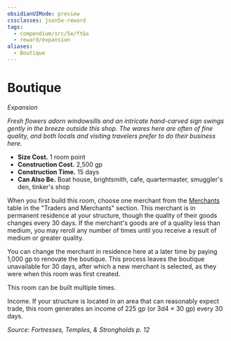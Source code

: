 ```yaml
---
obsidianUIMode: preview
cssclasses: json5e-reward
tags:
  - compendium/src/5e/ft&s
  - reward/expansion
aliases:
  - Boutique
---
```

# Boutique
*Expansion*  

*Fresh flowers adorn windowsills and an intricate hand-carved sign swings gently in the breeze outside this shop. The wares here are often of fine quality, and both locals and visiting travelers prefer to do their business here.*

- **Size Cost.** 1 room point  
- **Construction Cost.** 2,500 gp  
- **Construction Time.** 15 days  
- **Can Also Be.**  Boat house, brightsmith, cafe, quartermaster, smuggler's den, tinker's shop  

When you first build this room, choose one merchant from the [Merchants](2-Mechanics/CLI/tables/merchants-ft-s.md) table in the "Traders and Merchants" section. This merchant is in permanent residence at your structure, though the quality of their goods changes every 30 days. If the merchant's goods are of a quality less than medium, you may reroll any number of times until you receive a result of medium or greater quality.

You can change the merchant in residence here at a later time by paying 1,000 gp to renovate the boutique. This process leaves the boutique unavailable for 30 days, after which a new merchant is selected, as they were when this room was first created.

This room can be built multiple times.

Income. If your structure is located in an area that can reasonably expect trade, this room generates an income of 225 gp (or 3d4 × 30 gp) every 30 days.

*Source: Fortresses, Temples, & Strongholds p. 12*